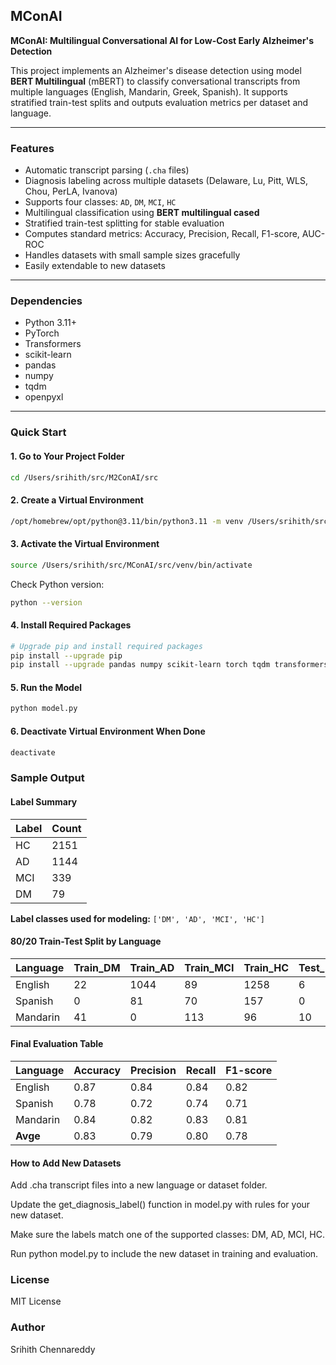 ## MConAI
**MConAI: Multilingual Conversational AI for Low-Cost Early Alzheimer's Detection**

This project implements an Alzheimer's disease detection using model **BERT Multilingual** (mBERT) to classify conversational transcripts from multiple languages (English, Mandarin, Greek, Spanish). It supports stratified train-test splits and outputs evaluation metrics per dataset and language.

---

### Features

- Automatic transcript parsing (`.cha` files)
- Diagnosis labeling across multiple datasets (Delaware, Lu, Pitt, WLS, Chou, PerLA, Ivanova)
- Supports four classes: `AD`, `DM`, `MCI`, `HC`
- Multilingual classification using **BERT multilingual cased**
- Stratified train-test splitting for stable evaluation
- Computes standard metrics: Accuracy, Precision, Recall, F1-score, AUC-ROC
- Handles datasets with small sample sizes gracefully
- Easily extendable to new datasets
---

### Dependencies

- Python 3.11+
- PyTorch
- Transformers
- scikit-learn
- pandas
- numpy
- tqdm
- openpyxl

---

### Quick Start

#### 1. Go to Your Project Folder

```bash
cd /Users/srihith/src/M2ConAI/src
```

#### 2. Create a Virtual Environment
```bash
/opt/homebrew/opt/python@3.11/bin/python3.11 -m venv /Users/srihith/src/MConAI/src/venv
```

#### 3. Activate the Virtual Environment
```bash
source /Users/srihith/src/MConAI/src/venv/bin/activate
```

Check Python version:
```bash
python --version
```
#### 4. Install Required Packages
```bash
# Upgrade pip and install required packages
pip install --upgrade pip
pip install --upgrade pandas numpy scikit-learn torch tqdm transformers datasets accelerate openpyxl
```
#### 5. Run the Model
```bash
python model.py
```
#### 6. Deactivate Virtual Environment When Done
```bash
deactivate
```
### Sample Output
#### Label Summary

| Label | Count |
|-------|-------|
| HC    | 2151  |
| AD    | 1144  |
| MCI   | 339   |
| DM    | 79    |

**Label classes used for modeling:** `['DM', 'AD', 'MCI', 'HC']`


#### 80/20 Train-Test Split by Language

| Language  | Train_DM | Train_AD | Train_MCI | Train_HC | Test_DM | Test_AD | Test_MCI | Test_HC |
|-----------|----------|----------|-----------|----------|---------|---------|----------|---------|
| English   | 22       | 1044     | 89        | 1258     | 6       | 261     | 22       | 315     |
| Spanish   | 0        | 81       | 70        | 157      | 0       | 20      | 17       | 39      |
| Mandarin  | 41       | 0        | 113       | 96       | 10      | 0       | 28       | 24      |


#### Final Evaluation Table

| Language  | Accuracy | Precision | Recall | F1-score |
|-----------|----------|-----------|--------|----------|
| English   | 0.87     | 0.84      | 0.84   | 0.82     |
| Spanish   | 0.78     | 0.72      | 0.74   | 0.71     |
| Mandarin  | 0.84     | 0.82      | 0.83   | 0.81     |
| **Avge**  | 0.83     | 0.79      | 0.80   | 0.78     |



#### How to Add New Datasets

Add .cha transcript files into a new language or dataset folder.

Update the get_diagnosis_label() function in model.py with rules for your new dataset.

Make sure the labels match one of the supported classes: DM, AD, MCI, HC.

Run python model.py to include the new dataset in training and evaluation.

### License

MIT License

### Author

Srihith Chennareddy
